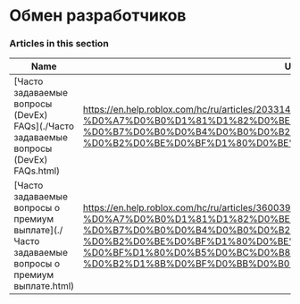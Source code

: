 # Обмен разработчиков  
### Articles in this section
Name|URL
-|-
[Часто задаваемые вопросы (DevEx) FAQs](./Часто задаваемые вопросы (DevEx) FAQs.html) |https://en.help.roblox.com/hc/ru/articles/203314100-%D0%A7%D0%B0%D1%81%D1%82%D0%BE-%D0%B7%D0%B0%D0%B4%D0%B0%D0%B2%D0%B0%D0%B5%D0%BC%D1%8B%D0%B5-%D0%B2%D0%BE%D0%BF%D1%80%D0%BE%D1%81%D1%8B-DevEx-FAQs
[Часто задаваемые вопросы о премиум выплате](./Часто задаваемые вопросы о премиум выплате.html) |https://en.help.roblox.com/hc/ru/articles/360039178532-%D0%A7%D0%B0%D1%81%D1%82%D0%BE-%D0%B7%D0%B0%D0%B4%D0%B0%D0%B2%D0%B0%D0%B5%D0%BC%D1%8B%D0%B5-%D0%B2%D0%BE%D0%BF%D1%80%D0%BE%D1%81%D1%8B-%D0%BE-%D0%BF%D1%80%D0%B5%D0%BC%D0%B8%D1%83%D0%BC-%D0%B2%D1%8B%D0%BF%D0%BB%D0%B0%D1%82%D0%B5
